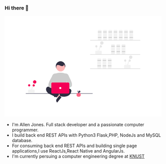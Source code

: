 ### Hi there 👋
![Allen](https://github.com/allenarduino/allenarduino/blob/main/undraw1.png  )
- I'm Allen Jones. Full stack developer and a passionate computer programmer.
- I build back end REST APIs with Python3 Flask,PHP, NodeJs and MySQL database.
- For consuming back end REST APIs and building single page applications,I use ReactJs,React Native and AngularJs.
- I'm currently persuing a computer engineering degree at [KNUST](https://www.knust.edu.gh/ )
